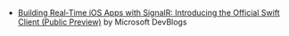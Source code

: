 - [Building Real‑Time iOS Apps with SignalR: Introducing the Official Swift Client (Public Preview)](https://devblogs.microsoft.com/dotnet/building-real%e2%80%91time-ios-apps-with-signalr-introducing-the-official-swift-client-public-preview/) by Microsoft DevBlogs
